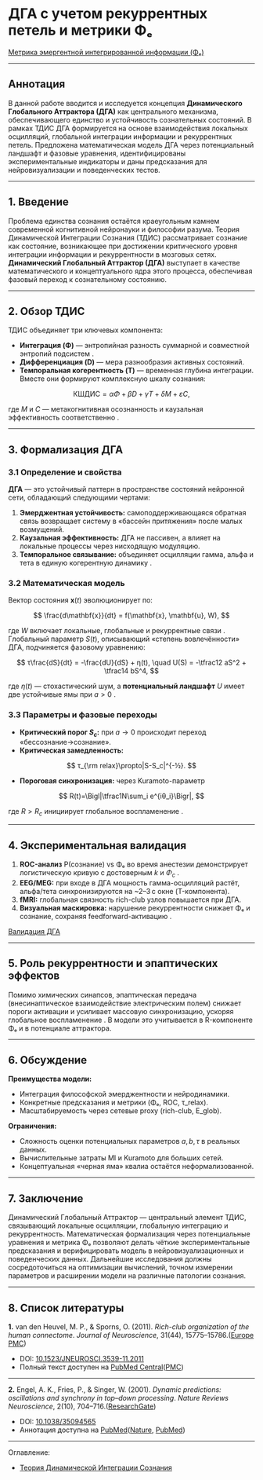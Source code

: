 # ДГА с учетом рекуррентных петель и метрики Φₑ

[Метрика эмергентной интегрированной информации (Φₑ)](/Theory-Of-Dynamic-Integration-Of-Consciousness/methods/The-metric-of-emergent-integrated-information-Fe.md)

---

## Аннотация

В данной работе вводится и исследуется концепция **Динамического Глобального Аттрактора (ДГА)** как центрального механизма, обеспечивающего единство и устойчивость сознательных состояний. В рамках ТДИС ДГА формируется на основе взаимодействия локальных осцилляций, глобальной интеграции информации и рекуррентных петель. Предложена математическая модель ДГА через потенциальный ландшафт и фазовые уравнения, идентифицированы экспериментальные индикаторы и даны предсказания для нейровизуализации и поведенческих тестов.

---


## 1. Введение

Проблема единства сознания остаётся краеугольным камнем современной когнитивной нейронауки и философии разума. Теория Динамической Интеграции Сознания (ТДИС) рассматривает сознание как состояние, возникающее при достижении критического уровня интеграции информации и рекуррентности в мозговых сетях. **Динамический Глобальный Аттрактор (ДГА)** выступает в качестве математического и концептуального ядра этого процесса, обеспечивая фазовый переход к сознательному состоянию.

---

## 2. Обзор ТДИС

ТДИС объединяет три ключевых компонента:

* **Интеграция (Φ)** — энтропийная разность суммарной и совместной энтропий подсистем .
* **Дифференциация (D)** — мера разнообразия активных состояний.
* **Темпоральная когерентность (T)** — временная глубина интеграции.
  Вместе они формируют комплексную шкалу сознания:

$$
\mathrm{КШДИС} = αΦ + βD + γT + δM + εC,
$$

где $M$ и $C$ — метакогнитивная осознанность и каузальная эффективность соответственно .

---

## 3. Формализация ДГА

### 3.1 Определение и свойства

**ДГА** — это устойчивый паттерн в пространстве состояний нейронной сети, обладающий следующими чертами:

1. **Эмерджентная устойчивость:** самоподдерживающаяся обратная связь возвращает систему в «бассейн притяжения» после малых возмущений.
2. **Каузальная эффективность:** ДГА не пассивен, а влияет на локальные процессы через нисходящую модуляцию.
3. **Темпоральное связывание:** объединяет осцилляции гамма, альфа и тета в единую когерентную динамику .

### 3.2 Математическая модель

Вектор состояния $\mathbf{x}(t)$ эволюционирует по:

$$
\frac{d\mathbf{x}}{dt} = f(\mathbf{x}, \mathbf{u}, W),
$$

где $W$ включает локальные, глобальные и рекуррентные связи .
Глобальный параметр $S(t)$, описывающий «степень вовлечённости» ДГА, подчиняется фазовому уравнению:

$$
τ\frac{dS}{dt} = -\frac{dU}{dS} + η(t),
\quad
U(S) = -\tfrac12 aS^2 + \tfrac14 bS^4,
$$

где $η(t)$ — стохастический шум, а **потенциальный ландшафт** $U$ имеет две устойчивые ямы при $a>0$ .

### 3.3 Параметры и фазовые переходы

* **Критический порог $S_c$:** при $a\to0$ происходит переход «бессознание→сознание».
* **Критическая замедленность:**

$$
τ_{\rm relax}\propto|S-S_c|^{-½}.
$$

* **Пороговая синхронизация:** через Kuramoto-параметр

$$
R(t)=\Bigl|\tfrac1N\sum_i e^{iθ_i}\Bigr|,
$$

где $R>R_c$ инициирует глобальное воспламенение .

---

## 4. Экспериментальная валидация

1. **ROC-анализ** P(сознание) vs Φₑ во время анестезии демонстрирует логистическую кривую с достоверным $k$ и $Φ_c$ .
2. **EEG/MEG:** при входе в ДГА мощность гамма-осцилляций растёт, альфа/тета синхронизируются на \~2–3 с окне (T-компонента).
3. **fMRI:** глобальная связность rich-club узлов повышается при ДГА.
4. **Визуальная маскировка:** нарушение рекуррентности снижает Φₑ и сознание, сохраняя feedforward-активацию .


[Валидация ДГА](/Theory-Of-Dynamic-Integration-Of-Consciousness/Validation/Dynamic-Global-Attractor.md)

---

## 5. Роль рекуррентности и эпаптических эффектов

Помимо химических синапсов, эпаптическая передача (внесинаптическое взаимодействие электрическим полем) снижает пороги активации и усиливает массовую синхронизацию, ускоряя глобальное воспламенение . В модели это учитывается в R-компоненте Φₑ и в потенциале аттрактора.

---

## 6. Обсуждение

**Преимущества модели:**

* Интеграция философской эмерджентности и нейродинамики.
* Конкретные предсказания и метрики (Φₑ, ROC, τ\_relax).
* Масштабируемость через сетевые proxy (rich-club, E\_glob).

**Ограничения:**

* Сложность оценки потенциальных параметров $a,b,τ$ в реальных данных.
* Вычислительные затраты MI и Kuramoto для больших сетей.
* Концептуальная «черная яма» квалиа остаётся неформализованной.

---

## 7. Заключение

Динамический Глобальный Аттрактор — центральный элемент ТДИС, связывающий локальные осцилляции, глобальную интеграцию и рекуррентность. Математическая формализация через потенциальные уравнения и метрика Φₑ позволяют делать чёткие экспериментальные предсказания и верифицировать модель в нейровизуализационных и поведенческих данных. Дальнейшие исследования должны сосредоточиться на оптимизации вычислений, точном измерении параметров и расширении модели на различные патологии сознания.

---

## 8. Список литературы


**1.** van den Heuvel, M. P., & Sporns, O. (2011). *Rich-club organization of the human connectome*. *Journal of Neuroscience*, 31(44), 15775–15786.([Europe PMC][1])

* DOI: [10.1523/JNEUROSCI.3539-11.2011](https://doi.org/10.1523/JNEUROSCI.3539-11.2011)
* Полный текст доступен на [PubMed Central](https://www.ncbi.nlm.nih.gov/pmc/articles/PMC6623027/)([PMC][2])

---

**2.** Engel, A. K., Fries, P., & Singer, W. (2001). *Dynamic predictions: oscillations and synchrony in top–down processing*. *Nature Reviews Neuroscience*, 2(10), 704–716.([ResearchGate][3])

* DOI: [10.1038/35094565](https://doi.org/10.1038/35094565)
* Аннотация доступна на [PubMed](https://pubmed.ncbi.nlm.nih.gov/11584308/)([Nature][4], [PubMed][5])



[1]: https://europepmc.org/article/MED/22049421 "Rich-club organization of the human connectome. - Abstract - Europe PMC"
[2]: https://pmc.ncbi.nlm.nih.gov/articles/PMC6623027/ "Rich-Club Organization of the Human Connectome - PMC"
[3]: https://www.researchgate.net/publication/31937849_Engel_AK_Fries_P_Singer_W_Dynamic_predictions_oscillations_and_synchrony_in_top-down_processing_Nat_Rev_Neurosci_2_704-716 "(PDF) Engel, A.K., Fries, P. & Singer, W. Dynamic predictions: oscillations and synchrony in top-down processing. Nat. Rev. Neurosci. 2, 704-716"
[4]: https://www.nature.com/articles/35094565?code=00a6e349-6b5e-481c-8a85-18a83ae6b5f1&error=cookies_not_supported "Dynamic predictions: Oscillations and synchrony in top–down processing | Nature Reviews Neuroscience"
[5]: https://pubmed.ncbi.nlm.nih.gov/11584308/ "Dynamic predictions: oscillations and synchrony in top-down processing - PubMed"


---

Оглавление:

- [Теория Динамической Интеграции Сознания](/Theory-Of-Dynamic-Integration-Of-Consciousness/README.md)
